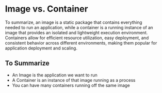 # Image vs. Container

To summarize, an image is a static package that contains everything needed to run an application, while a container is a running instance of an image that provides an isolated and lightweight execution environment. Containers allow for efficient resource utilization, easy deployment, and consistent behavior across different environments, making them popular for application deployment and scaling.

## To Summarize
- An Image is the application we want to run
- A Container is an instance of that image running as a process
- You can have many containers running off the same image

